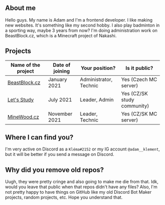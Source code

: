 ## About me
Hello guys. My name is Adam and I'm a frontend developer. I like making new websites. It's something like my second hobby. I also play badminton in a sporting way, maybe 3 years from now? I'm doing administration work on BeastBlock.cz, which is a Minecraft project of Nakashi.

## Projects

| Name of the project | Date of joining | Your position? | Is it public? |
|--|--|--|--|
| [BeastBlock.cz](https://beastblock.cz)| January 2021 | Administrator, Technic | Yes (Czech MC server) |
| [Let's Study](https://dsc.gg/uceni) | July 2021 | Leader, Admin | Yes (CZ/SK study community) |
| [MineWood.cz](https://dsc.gg/minewood) | November 2021 | Leader, Technic | Yes (CZ/SK MC server) |

## Where I can find you?
I'm very active on Discord as a `Kléma#2152` or my IG account `@adam__klement`, but it will be better if you send a message on Discord.

## Why did you remove old repos?
Uugh, they were pretty cringe and also going to make me die from that. Idk, would you leave that public when that repos didn't have any files? Also, I'm not pretty happy to have things on GitHub like my old Discord Bot Maker projects, random projects, etc. Hope you understand that.
